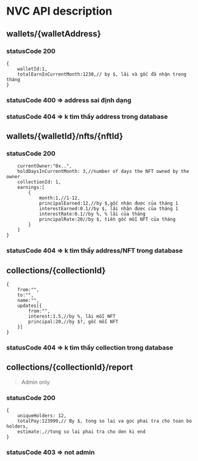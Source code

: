 # NVC API description

## wallets/{walletAddress}

### statusCode 200
```
{
	walletId:1,
	totalEarnInCurrentMonth:1230,// by $, lãi và gốc đã nhận trong tháng
}
```
### statusCode 400 => address sai định dạng
### statusCode 404 => k tìm thấy address trong database

## wallets/{walletId}/nfts/{nftId}
### statusCode 200
``` {
	currentOwner:"0x..",
	holdDaysInCurrentMonth: 3,//number of days the NFT owned by the owner
	collectionId: 1,
	earnings:[
		{
			month:1,//1-12, 
			principalEarned:12,//by $,gốc nhận được của tháng 1 
			interestEarned:0.1//by $, lãi nhận được của tháng 1
			interestRate:0.1//by %, % lãi của tháng
			principalRate:20//by $, tiền gốc mỗi NFT của tháng
		}
	]
} 
```
### statusCode 404 => k tìm thấy address/NFT trong database

## collections/{collectionId}
```
{
	from:"",
	to:"",
	name:"",
	updates[{
		from:"",
		interest:1.5,//by %, lãi mỗi NFT
		principal:20,//by $?, gốc mỗi NFT
	}]
}
```
### statusCode 404 => k tìm thấy collection trong database

## collections/{collectionId}/report
> Admin only

### statusCode 200
```
{
	uniqueHolders: 12,
	totalPay:123999,// By $, tong so lai va goc phai tra cho toan bo holders,
	estimate:,//tong so lai phai tra cho den ki end
}
```
### statusCode 403 => not admin
